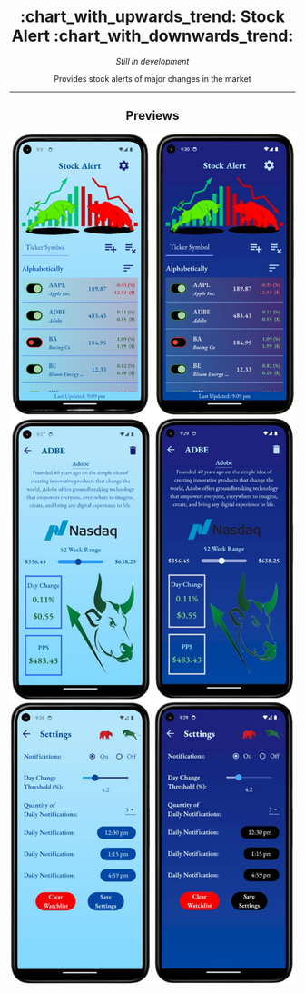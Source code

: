 <h1 align="center" style="font-weight: bold">:chart_with_upwards_trend: Stock Alert :chart_with_downwards_trend:</h1>

<div align='center'>

<i>Still in development</i>

Provides stock alerts of major changes in the market<br>

</div>

<hr>

<h2 align='center'>Previews</h2>

<div align='center'>

<img src="/project_screenshots/home_light.png" alt="Home page light mode" width="250" height="500" align="left">
<img src="/project_screenshots/home_dark.png" alt="Home page dark mode" width="250" height="500" align="right">

<br>

<img src="/project_screenshots/ticker_light.png" alt="Home page light mode" width="250" height="500" align="left">
<img src="/project_screenshots/ticker_dark.png" alt="Home page dark mode" width="250" height="500" align="right">

<br>

<img src="/project_screenshots/settings_light.png" alt="Home page light mode" width="250" height="500" align="left">
<img src="/project_screenshots/settings_dark.png" alt="Home page dark mode" width="250" height="500" align="right">

</div>